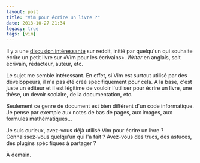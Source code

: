 ```yaml
---
layout: post
title: "Vim pour écrire un livre ?"
date: 2013-10-27 21:34
legacy: true
tags: [vim]
---
```


Il y a une [discusion intéressante](http://www.reddit.com/r/vim/comments/142zn7/are_you_interested_in_a_vim_for_writers_book/)
sur reddit, initié par quelqu'un qui souhaite écrire un petit livre sur
«Vim pour les écrivains». *Writer* en anglais, soit écrivain, rédacteur,
auteur, etc.

<!-- more -->

Le sujet me semble intéressant. En effet, si Vim est surtout utilisé par
des développeurs, il n'a pas été créé spécifiquement pour cela. À la base,
c'est juste un éditeur et il est légitime de vouloir l'utiliser pour écrire
un livre, une thèse, un devoir scolaire, de la documentation, etc.

Seulement ce genre de document est bien différent d'un code informatique.
Je pense par exemple aux notes de bas de pages, aux images, aux formules
mathématiques…

Je suis curieux, avez-vous déjà utilisé Vim pour écrire un livre ?
Connaissez-vous quelqu'un qui l'a fait ? Avez-vous des trucs, des astuces,
des plugins spécifiques à partager ?





À demain.



